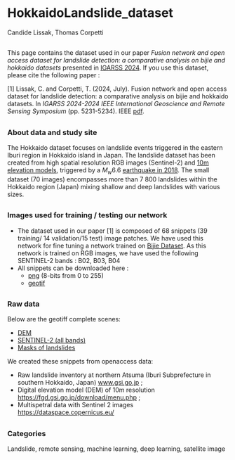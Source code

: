 # HokkaidoLandslide_dataset
Candide Lissak, Thomas Corpetti
##
This page contains the dataset used in our paper *Fusion network and open access dataset for landslide detection: a comparative analysis on bijie and hokkaido datasets* presented in [IGARSS 2024](https://www.2024.ieeeigarss.org/). If you use this dataset, please cite the following paper :

[1] Lissak, C. and Corpetti, T. (2024, July). Fusion network and open access dataset for landslide detection: a comparative analysis on bijie and hokkaido datasets.  In _IGARSS 2024-2024 IEEE International Geoscience and Remote Sensing Symposium_ (pp. 5231-5234). IEEE [pdf](https://drive.google.com/file/d/1DoQ-xDvX0h-5yzjXHQ3JSopgCLt2GBvw/view?usp=sharing).
##
### About data and study site
The Hokkaido dataset focuses on landslide events triggered in the eastern Iburi region in Hokkaido island in Japan. The landslide dataset has been created from high spatial resolution RGB images (Sentinel-2) and [10m elevation models](https://fgd.gsi.go.jp/download/menu.php), triggered by a  $M_w 6.6$ [earthquake in 2018](https://link.springer.com/article/10.1007/s10346-019-01187-7). The small dataset (70 images) encompasses more than 7 800 landslides  within the Hokkaido region (Japan) mixing shallow and deep landslides with various sizes.
##

### Images used for training / testing our network
- The dataset used in our paper [1] is composed of 68 snippets (39 training/ 14 validation/15 test) image patches. We have used this network for fine tuning a network trained on [Bijie Dataset](http://gpcv.whu.edu.cn/data/Bijie_pages.html). As this network is trained on RGB images, we have used the following SENTINEL-2 bands : B02, B03, B04
- All snippets can be downloaded here :
	- [png](https://drive.google.com/file/d/1eRh6XMw7R8V3AkOPIHmsAvu5kZ_aIoDX/view?usp=sharing) (8-bits from 0 to 255)
	- [geotif](https://drive.google.com/file/d/1_fq7bNhYA1S09q5oihIdcHfPfBRtV-8i/view?usp=sharing)

##

### Raw data
Below are the geotiff complete scenes:
- [DEM](https://drive.google.com/file/d/1TcqJFyFWyfCtUHjV1fXpf5voxV0Cy4dF/view?usp=sharing)
- [SENTINEL-2 (all bands)](https://drive.google.com/file/d/1oeVaJI3igoCuvKj6kpsnKUzZKQgL0i49/view?usp=sharing)
- [Masks of landslides](https://drive.google.com/file/d/1w45lS41lcuCTCEEMTjTqn1_TzWlNMI9f/view?usp=sharing)

We created these snippets from openaccess data:
- Raw landslide inventory at northern Atsuma (Iburi Subprefecture in southern Hokkaido, Japan) www.gsi.go.jp ;
- Digital elevation model (DEM) of 10m resolution https://fgd.gsi.go.jp/download/menu.php ;
- Multispetral data with Sentinel 2 images https://dataspace.copernicus.eu/
##
### Categories
Landslide, remote sensing, machine learning, deep learning, satellite image
